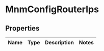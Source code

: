 # MnmConfigRouterIps

## Properties
Name | Type | Description | Notes
------------ | ------------- | ------------- | -------------
